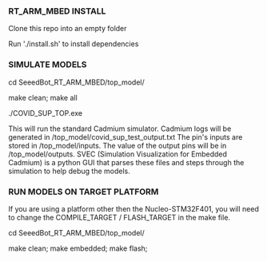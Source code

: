 ### RT_ARM_MBED INSTALL ###

Clone this repo into an empty folder

Run './install.sh' to install dependencies

### SIMULATE MODELS ### 

cd SeeedBot_RT_ARM_MBED/top_model/

make clean; make all

./COVID_SUP_TOP.exe

This will run the standard Cadmium simulator. Cadmium logs will be generated in /top_model/covid_sup_test_output.txt The pin's inputs are stored in /top_model/inputs. The value of the output pins will be in /top_model/outputs. SVEC (Simulation Visualization for Embedded Cadmium) is a python GUI that parses these files and steps through the simulation to help debug the models.

### RUN MODELS ON TARGET PLATFORM ###

If you are using a platform other then the Nucleo-STM32F401, you will need to change the COMPILE_TARGET / FLASH_TARGET in the make file.

cd SeeedBot_RT_ARM_MBED/top_model/

make clean; make embedded; make flash;
